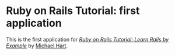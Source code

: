 # Ruby on Rails Tutorial: first application

This is the first application for
[*Ruby on Rails Tutorial: Learn Rails by Example*](http://railstutorial.org/) by [Michael Hart](http://michaelhartl.com/).
